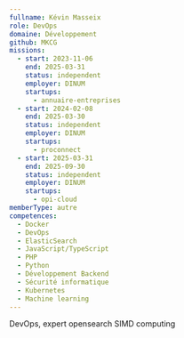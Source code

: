 ```yaml
---
fullname: Kévin Masseix
role: DevOps
domaine: Développement
github: MKCG
missions:
  - start: 2023-11-06
    end: 2025-03-31
    status: independent
    employer: DINUM
    startups:
      - annuaire-entreprises
  - start: 2024-02-08
    end: 2025-03-30
    status: independent
    employer: DINUM
    startups:
      - proconnect
  - start: 2025-03-31
    end: 2025-09-30
    status: independent
    employer: DINUM
    startups:
      - opi-cloud
memberType: autre
competences:
  - Docker
  - DevOps
  - ElasticSearch
  - JavaScript/TypeScript
  - PHP
  - Python
  - Développement Backend
  - Sécurité informatique
  - Kubernetes
  - Machine learning
---
```

DevOps, expert opensearch  SIMD computing